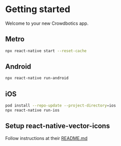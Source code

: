 # Getting started

Welcome to your new Crowdbotics app.

## Metro

```sh
npx react-native start --reset-cache
```

## Android

```sh
npx react-native run-android
```

## iOS

```sh
pod install --repo-update --project-directory=ios
npx react-native run-ios
```

## Setup react-native-vector-icons

Follow instructions at their [README.md](https://github.com/oblador/react-native-vector-icons/blob/master/README.md#installation)
